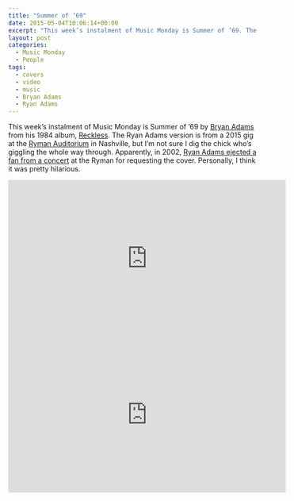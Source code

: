 ```yaml
---
title: "Summer of ’69"
date: 2015-05-04T10:06:14+00:00
excerpt: "This week’s instalment of Music Monday is Summer of ’69. The 1984 Bryan Adams original and a 2015 cover by Ryan Adams."
layout: post
categories:
  - Music Monday
  - People
tags:
  - covers
  - video
  - music
  - Bryan Adams
  - Ryan Adams
---
```

This week&#8217;s instalment of Music Monday is Summer of &#8217;69 by [Bryan Adams](http://bryanadams.com/) from his 1984 album, [Reckless](http://en.wikipedia.org/wiki/Reckless_(Bryan_Adams_album)). The Ryan Adams version is from a 2015 gig at the [Ryman Auditorium](http://ryman.com/) in Nashville, but I&#8217;m not sure I dig the chick who&#8217;s giggling the whole way through. Apparently, in 2002, [Ryan Adams ejected a fan from a concert](http://www.billboard.com/articles/news/73812/ryan-adams-not-amused-by-name-game) at the Ryman for requesting the cover. Personally, I think it was pretty hilarious.

<div class="video-container">
	<iframe width="560" height="315" src="https://www.youtube.com/embed/9f06QZCVUHg" frameborder="0" allowfullscreen></iframe>
</div>

<div class="video-container">
	<iframe width="560" height="315" src="https://www.youtube.com/embed/p_YX2-SOV70" frameborder="0" allowfullscreen></iframe>
</div>